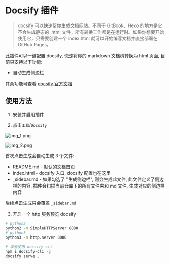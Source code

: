 # Docsify 插件

> docsify 可以快速帮你生成文档网站。不同于 GitBook、Hexo 的地方是它不会生成静态的 .html 文件，所有转换工作都是在运行时。如果你想要开始使用它，只需要创建一个 index.html 就可以开始编写文档并直接部署在 GitHub Pages。


此插件可以一键配置 docsify, 快速将你的 markdown 文档树转换为 html 页面, 目前只支持以下功能:

- 自动生成侧边栏

其余功能可查看 [docsify 官方文档](https://docsify.js.org/#/zh-cn/)

## 使用方法

1. 安装并启用插件

2. 点击`工具`/`Docsify` 

![img_1.png](https://registry.yank-note.com/cdn/yank-note-extension-docsify/0.0.1/img_1.png)

![img_2.png](https://registry.yank-note.com/cdn/yank-note-extension-docsify/0.0.1/img_2.png)

首次点击生成会自动生成 3 个文件:
- README.md - 默认的文档首页
- index.html - docsify 入口, docsify 配置也在这里
- _sidebar.md - 如果勾选了 "生成侧边栏", 则会生成此文件, 此文件定义了侧边栏的内容. 插件会扫描当前仓库下的所有文件夹和 md 文件, 生成对应的侧边栏内容

后续点击生成只会覆盖 `_sidebar.md`

3. 开启一个 http 服务预览 docsify
```bash
# python2
python2 -m SimpleHTTPServer 8080
# python3
python3 -m http.server 8080

# 或者使用 docsify-cli
npm i docsify-cli -g
docsify serve .
```
